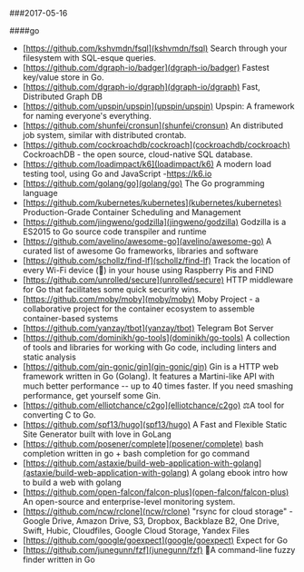 ###2017-05-16

####go
* [https://github.com/kshvmdn/fsql](kshvmdn/fsql) Search through your filesystem with SQL-esque queries.
* [https://github.com/dgraph-io/badger](dgraph-io/badger) Fastest key/value store in Go.
* [https://github.com/dgraph-io/dgraph](dgraph-io/dgraph) Fast, Distributed Graph DB
* [https://github.com/upspin/upspin](upspin/upspin) Upspin: A framework for naming everyone's everything.
* [https://github.com/shunfei/cronsun](shunfei/cronsun) An distributed job system, similar with distributed crontab.
* [https://github.com/cockroachdb/cockroach](cockroachdb/cockroach) CockroachDB - the open source, cloud-native SQL database.
* [https://github.com/loadimpact/k6](loadimpact/k6) A modern load testing tool, using Go and JavaScript -https://k6.io
* [https://github.com/golang/go](golang/go) The Go programming language
* [https://github.com/kubernetes/kubernetes](kubernetes/kubernetes) Production-Grade Container Scheduling and Management
* [https://github.com/jingweno/godzilla](jingweno/godzilla) Godzilla is a ES2015 to Go source code transpiler and runtime
* [https://github.com/avelino/awesome-go](avelino/awesome-go) A curated list of awesome Go frameworks, libraries and software
* [https://github.com/schollz/find-lf](schollz/find-lf) Track the location of every Wi-Fi device (📱) in your house using Raspberry Pis and FIND
* [https://github.com/unrolled/secure](unrolled/secure) HTTP middleware for Go that facilitates some quick security wins.
* [https://github.com/moby/moby](moby/moby) Moby Project - a collaborative project for the container ecosystem to assemble container-based systems
* [https://github.com/yanzay/tbot](yanzay/tbot) Telegram Bot Server
* [https://github.com/dominikh/go-tools](dominikh/go-tools) A collection of tools and libraries for working with Go code, including linters and static analysis
* [https://github.com/gin-gonic/gin](gin-gonic/gin) Gin is a HTTP web framework written in Go (Golang). It features a Martini-like API with much better performance -- up to 40 times faster. If you need smashing performance, get yourself some Gin.
* [https://github.com/elliotchance/c2go](elliotchance/c2go) ⚖️A tool for converting C to Go.
* [https://github.com/spf13/hugo](spf13/hugo) A Fast and Flexible Static Site Generator built with love in GoLang
* [https://github.com/posener/complete](posener/complete) bash completion written in go + bash completion for go command
* [https://github.com/astaxie/build-web-application-with-golang](astaxie/build-web-application-with-golang) A golang ebook intro how to build a web with golang
* [https://github.com/open-falcon/falcon-plus](open-falcon/falcon-plus) An open-source and enterprise-level monitoring system.
* [https://github.com/ncw/rclone](ncw/rclone) "rsync for cloud storage" - Google Drive, Amazon Drive, S3, Dropbox, Backblaze B2, One Drive, Swift, Hubic, Cloudfiles, Google Cloud Storage, Yandex Files
* [https://github.com/google/goexpect](google/goexpect) Expect for Go
* [https://github.com/junegunn/fzf](junegunn/fzf) 🌸A command-line fuzzy finder written in Go
